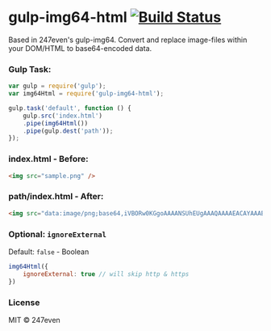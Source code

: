 # gulp-img64-html [![Build Status](https://travis-ci.org/norbertohdez/gulp-img64-html.png)](https://travis-ci.org/norbertohdez/gulp-img64-html)

Based in 247even's gulp-img64. Convert and replace image-files within your DOM/HTML to base64-encoded data.

### Gulp Task:

```js
var gulp = require('gulp');
var img64Html = require('gulp-img64-html');

gulp.task('default', function () {
	gulp.src('index.html')
	.pipe(img64Html())
	.pipe(gulp.dest('path'));
});
```

### index.html - Before:

```html
<img src="sample.png" />
```


### path/index.html - After:

```html
<img src="data:image/png;base64,iVBORw0KGgoAAAANSUhEUgAAAQAAAAEACAYAAABccqhmAACksUlEQVR42ux9B5glV3F195ud2dkkaSXxE22SDTYigwwWSUQHsAgCEyTAgBAgE0wGA79JwiKDAIlkhEgiRxF[and so on...]">
```

### Optional: `ignoreExternal`

Default: `false` - Boolean

```js
img64Html({
	ignoreExternal: true // will skip http & https
})
```

### License

MIT © 247even
